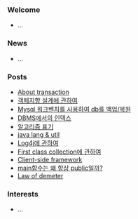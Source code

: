 ### Welcome  
- ...

### News  
- ...  

### Posts  
- [About transaction](/db/transaction.md)  
- [객체지향 설계에 관하여](/object/객체지향설계.md)  
- [Mysql 워크벤치를 사용하여 db를 백업/복원](/db/backUp.md)  
- [DBMS에서의 인덱스](/db/SQL인덱스.md)  
- [알고리즘 표기](/lang/evaluateAlgorithm.md)  
- [java lang & util](/lang/package.md)  
- [Log4j에 관하여](/lang/log4j.md)  
- [First class collection에 관하여](/thoughtWorksAnthology/firstCalssCollection.md)  
- [Client-side framework](/vue/routing.md)  
- [main함수는 왜 항상 public일까?](/lang/main_function.md)  
- [Law of demeter](/object/law_of_demeter.md)  

### Interests  
- ...
